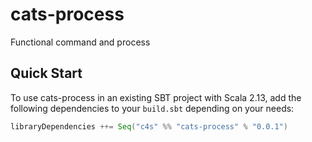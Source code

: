 # cats-process

Functional command and process

## Quick Start

To use cats-process in an existing SBT project with Scala 2.13, add the following dependencies to your `build.sbt` depending on your needs:

```scala
libraryDependencies ++= Seq("c4s" %% "cats-process" % "0.0.1")
```
